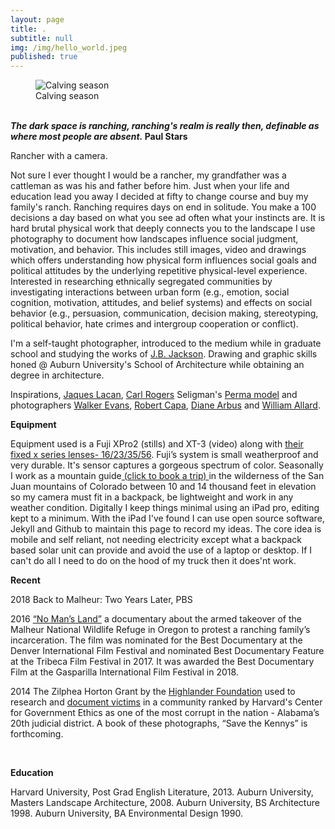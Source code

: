 ```yaml
---
layout: page
title: .
subtitle: null
img: /img/hello_world.jpeg
published: true
---
```


<figure>
<img src="https://jonkalev.s3-us-west-2.amazonaws.com/ME-20191221-DSCF2555+copy.jpg" alt="Calving season">
  <figcaption> Calving season</figcaption>
  </figure>
<br  />
<strong><i>The dark space is ranching, ranching's realm is really then, definable as where most people are absent.</i>
Paul Stars</strong>

<p> Rancher with a camera.
  <p>
    Not sure I ever thought I would be a rancher, my grandfather was a cattleman as was his and father before him. 
    Just when your life and education lead you away I decided at fifty to change course and buy my family's ranch. 
    Ranching requires days on end in solitude. You make a 100 decisions a day based on what you see ad often what your instincts are.
    It is hard brutal physical work that deeply connects you to the landscape
  I use photography to document how landscapes influence social judgment, motivation, and behavior. This includes still images, video and drawings which offers understanding how physical form influences social goals and political attitudes by the underlying repetitive physical-level experience.
  Interested in researching ethnically segregated communities by investigating interactions between urban form (e.g., emotion, social cognition, motivation, attitudes, and belief systems) and effects on social behavior (e.g., persuasion, communication, decision making, stereotyping, political behavior, hate crimes and intergroup cooperation or conflict). 
  <p>I'm a self-taught photographer, introduced to the medium while in graduate school and studying the works of <a href="https://en.wikipedia.org/wiki/J._B._Jackson">J.B. Jackson</a>. Drawing and graphic skills honed @ Auburn University's School of Architecture while obtaining an degree in architecture.

<p>Inspirations, <a href="https://en.wikipedia.org/wiki/Jacques_Lacan">Jaques Lacan</a>, <a href="https://en.wikipedia.org/wiki/Carl_Rogers">Carl Rogers</a> Seligman's <a href="https://www.huffingtonpost.com/david-sze/the-father-of-positive-ps_b_7600226.html">Perma model</a> and photographers <a href="https://en.wikipedia.org/wiki/Walker_Evans">Walker Evans</a>, <a href="https://en.wikipedia.org/wiki/Robert_Capa">Robert Capa</a>, <a href="https://en.wikipedia.org/wiki/Diane_Arbus">Diane Arbus</a> and <a href="https://www.williamalbertallard.com/">William Allard</a>. 

  <br  />
<p>
<strong>Equipment</strong> 
 <p>Equipment used is a Fuji XPro2 (stills) and XT-3 (video) along with <a href="https://www.fujifilmusa.com/products/digital_cameras/x-lenses/">their fixed x series lenses- 16/23/35/56</a>. Fuji’s system is small weatherproof and very durable. It's sensor captures a gorgeous spectrum of color.  
   Seasonally I work as a mountain guide<a href="https://www.sanjuanbackcountry.com"> (click to book a trip) </a> in the wilderness of the San Juan mountains of Colorado between 10 and 14 thousand feet in elevation so my camera must fit in a backpack, be lightweight and work in any weather condition. 
Digitally I keep things minimal using an iPad pro, editing kept to a minimum. With the iPad I've found I can use open source software, Jekyll and Github to maintain this page to record my ideas. The core idea is mobile and self reliant, not needing electricity except what a backpack based solar unit can provide and avoid the use of a laptop or desktop. If I can't do all I need to do on the hood of my truck then it does'nt work.

   <br  />
<p>
<strong>Recent</strong>
  <p> 2018 Back to Malheur: Two Years Later, PBS
  
  <p>2016 <a href="https://www.pbs.org/video/no-mans-land-trailer-yuftvd/">“No Man’s Land”</a> a documentary about the armed takeover of the Malheur National Wildlife Refuge in Oregon to protest a ranching family’s incarceration. The film was nominated for the Best Documentary at the Denver International Film Festival and nominated Best Documentary Feature at the Tribeca Film Festival in 2017. It was awarded the Best Documentary Film at the Gasparilla International Film Festival in 2018. 
    
<p>2014 The Zilphea Horton Grant by the <a href="https://www.highlandercenter.org">Highlander Foundation</a> used to research and <a href="https://medium.com/@jonbcarroll/leaked-documents-reveal-dothan-police-department-alleged-to-have-planted-drugs-f89109dc196e"> document victims</a> in a community ranked by Harvard's Center for Government Ethics as one of the most corrupt in the nation - Alabama’s 20th judicial district. A book of these photographs, “Save the Kennys” is forthcoming.
<p>

  <br  />
<p>
<strong>Education</strong>
  
<p>
Harvard University, Post Grad English Literature, 2013.
Auburn University, Masters Landscape Architecture, 2008.
Auburn University, BS Architecture 1998.
Auburn University, BA Environmental Design 1990.
